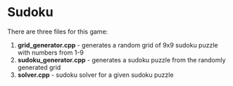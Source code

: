 # Sudoku
There are three files for this game:<br>
1. <b>grid_generator.cpp</b> - generates a random grid of 9x9 sudoku puzzle with numbers from 1-9<br>
2. <b>sudoku_generator.cpp</b> - generates a sudoku puzzle from the randomly generated grid<br>
3. <b>solver.cpp</b> - sudoku solver for a given sudoku puzzle
